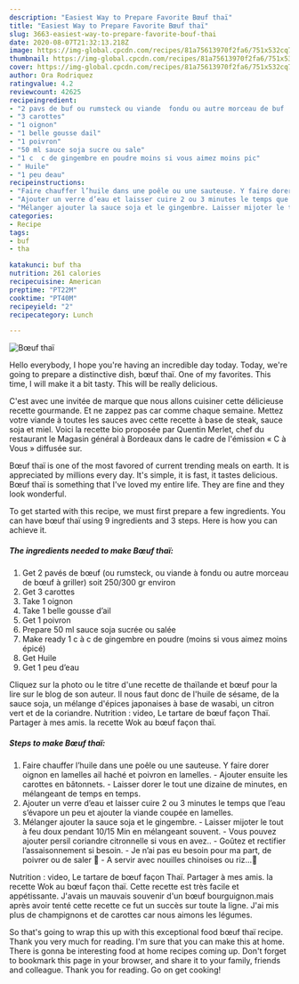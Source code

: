 ```yaml
---
description: "Easiest Way to Prepare Favorite Bœuf thaï"
title: "Easiest Way to Prepare Favorite Bœuf thaï"
slug: 3663-easiest-way-to-prepare-favorite-bouf-thai
date: 2020-08-07T21:32:13.218Z
image: https://img-global.cpcdn.com/recipes/81a75613970f2fa6/751x532cq70/boeuf-thai-photo-principale-de-la-recette.jpg
thumbnail: https://img-global.cpcdn.com/recipes/81a75613970f2fa6/751x532cq70/boeuf-thai-photo-principale-de-la-recette.jpg
cover: https://img-global.cpcdn.com/recipes/81a75613970f2fa6/751x532cq70/boeuf-thai-photo-principale-de-la-recette.jpg
author: Ora Rodriquez
ratingvalue: 4.2
reviewcount: 42625
recipeingredient:
- "2 pavs de buf ou rumsteck ou viande  fondu ou autre morceau de buf  griller soit 250300 gr environ"
- "3 carottes"
- "1 oignon"
- "1 belle gousse dail"
- "1 poivron"
- "50 ml sauce soja sucre ou sale"
- "1 c  c de gingembre en poudre moins si vous aimez moins pic"
- " Huile"
- "1 peu deau"
recipeinstructions:
- "Faire chauffer l’huile dans une poêle ou une sauteuse. Y faire dorer oignon en lamelles ail haché et poivron en lamelles. Ajouter ensuite les carottes en bâtonnets. Laisser dorer le tout une dizaine de minutes, en mélangeant de temps en temps."
- "Ajouter un verre d’eau et laisser cuire 2 ou 3 minutes le temps que l’eau s’évapore un peu et ajouter la viande coupée en lamelles."
- "Mélanger ajouter la sauce soja et le gingembre. Laisser mijoter le tout à feu doux pendant 10/15 Min en mélangeant souvent. Vous pouvez ajouter persil coriandre citronnelle si vous en avez.. Goûtez et rectifier l’assaisonnement si besoin. Je n’ai pas eu besoin pour ma part, de poivrer ou de saler 🙂  A servir avec nouilles chinoises ou riz...🙂"
categories:
- Recipe
tags:
- buf
- tha

katakunci: buf tha 
nutrition: 261 calories
recipecuisine: American
preptime: "PT22M"
cooktime: "PT40M"
recipeyield: "2"
recipecategory: Lunch

---
```



![Bœuf thaï](https://img-global.cpcdn.com/recipes/81a75613970f2fa6/751x532cq70/boeuf-thai-photo-principale-de-la-recette.jpg)

Hello everybody, I hope you're having an incredible day today. Today, we're going to prepare a distinctive dish, bœuf thaï. One of my favorites. This time, I will make it a bit tasty. This will be really delicious.

C&#39;est avec une invitée de marque que nous allons cuisiner cette délicieuse recette gourmande. Et ne zappez pas car comme chaque semaine. Mettez votre viande à toutes les sauces avec cette recette à base de steak, sauce soja et miel. Voici la recette bio proposée par Quentin Merlet, chef du restaurant le Magasin général à Bordeaux dans le cadre de l&#39;émission « C à Vous » diffusée sur.

Bœuf thaï is one of the most favored of current trending meals on earth. It is appreciated by millions every day. It's simple, it is fast, it tastes delicious. Bœuf thaï is something that I've loved my entire life. They are fine and they look wonderful.


To get started with this recipe, we must first prepare a few ingredients. You can have bœuf thaï using 9 ingredients and 3 steps. Here is how you can achieve it.

<!--inarticleads1-->

##### The ingredients needed to make Bœuf thaï:

1. Get 2 pavés de bœuf (ou rumsteck, ou viande à fondu ou autre morceau de bœuf à griller) soit 250/300 gr environ
1. Get 3 carottes
1. Take 1 oignon
1. Take 1 belle gousse d’ail
1. Get 1 poivron
1. Prepare 50 ml sauce soja sucrée ou salée
1. Make ready 1 c à c de gingembre en poudre (moins si vous aimez moins épicé)
1. Get  Huile
1. Get 1 peu d’eau


Cliquez sur la photo ou le titre d&#39;une recette de thaïlande et bœuf pour la lire sur le blog de son auteur. Il nous faut donc de l&#39;huile de sésame, de la sauce soja, un mélange d&#39;épices japonaises à base de wasabi, un citron vert et de la coriandre. Nutrition : video, Le tartare de bœuf façon Thaï. Partager à mes amis. la recette Wok au bœuf façon thaï. 

<!--inarticleads2-->

##### Steps to make Bœuf thaï:

1. Faire chauffer l’huile dans une poêle ou une sauteuse. Y faire dorer oignon en lamelles ail haché et poivron en lamelles. - Ajouter ensuite les carottes en bâtonnets. - Laisser dorer le tout une dizaine de minutes, en mélangeant de temps en temps.
1. Ajouter un verre d’eau et laisser cuire 2 ou 3 minutes le temps que l’eau s’évapore un peu et ajouter la viande coupée en lamelles.
1. Mélanger ajouter la sauce soja et le gingembre. - Laisser mijoter le tout à feu doux pendant 10/15 Min en mélangeant souvent. - Vous pouvez ajouter persil coriandre citronnelle si vous en avez.. - Goûtez et rectifier l’assaisonnement si besoin. - Je n’ai pas eu besoin pour ma part, de poivrer ou de saler 🙂  - A servir avec nouilles chinoises ou riz...🙂


Nutrition : video, Le tartare de bœuf façon Thaï. Partager à mes amis. la recette Wok au bœuf façon thaï. Cette recette est très facile et appétissante. J&#39;avais un mauvais souvenir d&#39;un bœuf bourguignon.mais après avoir tenté cette recette ce fut un succès sur toute la ligne. J&#39;ai mis plus de champignons et de carottes car nous aimons les légumes. 

So that's going to wrap this up with this exceptional food bœuf thaï recipe. Thank you very much for reading. I'm sure that you can make this at home. There is gonna be interesting food at home recipes coming up. Don't forget to bookmark this page in your browser, and share it to your family, friends and colleague. Thank you for reading. Go on get cooking!
